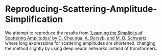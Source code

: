 # Reproducing-Scattering-Amplitude-Simplification
We attempt to reproduce the results from ['Learning the Simplicity of Scattering Amplitudes' by C. Cheunga, A. Dersyb, and M. D. Schwartz](https://arxiv.org/abs/2408.04720) where long expressions for scattering amplitudes are shortened, changing the method slightly by using deep neural networks instead of transformers.

